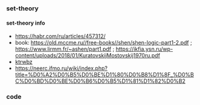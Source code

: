 ### set-theory
#### set-theory info
- https://habr.com/ru/articles/457312/
- book: https://old.mccme.ru//free-books//shen/shen-logic-part1-2.pdf ; https://www.lirmm.fr/~ashen/part1.pdf ; https://ikfia.ysn.ru/wp-content/uploads/2018/01/KuratovskijMostovskij1970ru.pdf
- [ktrwbz](https://moodle.kstu.ru/pluginfile.php/632292/mod_resource/content/1/%D0%9B%D0%B5%D0%BA%D1%86%D0%B8%D1%8F%20%E2%84%961.%20%D0%9E%D1%81%D0%BD%D0%BE%D0%B2%D0%BD%D1%8B%D0%B5%20%D0%BF%D0%BE%D0%BD%D1%8F%D1%82%D0%B8%D1%8F%20%D1%82%D0%B5%D0%BE%D1%80%D0%B8%D0%B8%20%D0%BC%D0%BD%D0%BE%D0%B6%D0%B5%D1%81%D1%82%D0%B2.pdf)
- https://neerc.ifmo.ru/wiki/index.php?title=%D0%A2%D0%B5%D0%BE%D1%80%D0%B8%D1%8F_%D0%BC%D0%BD%D0%BE%D0%B6%D0%B5%D1%81%D1%82%D0%B2

### code

